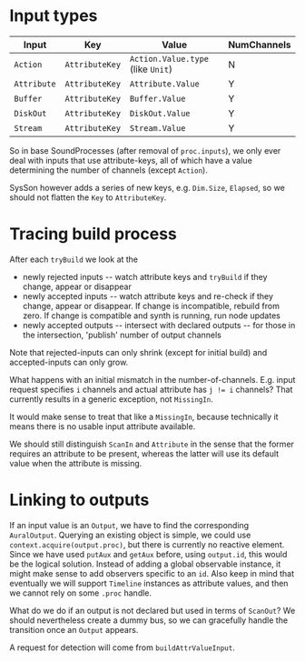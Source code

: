 # Input types

|Input      |Key           |Value                            |NumChannels|
|-----------|--------------|---------------------------------|-----------|
|`Action`   |`AttributeKey`|`Action.Value.type` (like `Unit`)|N          |
|`Attribute`|`AttributeKey`|`Attribute.Value`                |Y          |
|`Buffer`   |`AttributeKey`|`Buffer.Value`                   |Y          |
|`DiskOut`  |`AttributeKey`|`DiskOut.Value`                  |Y          |
|`Stream`   |`AttributeKey`|`Stream.Value`                   |Y          |

So in base SoundProcesses (after removal of `proc.inputs`), we only ever deal 
with inputs that use attribute-keys, all of
which have a value determining the number of channels (except `Action`).

SysSon however adds a series of new keys, e.g. `Dim.Size`, `Elapsed`, so
we should not flatten the `Key` to `AttributeKey`.

# Tracing build process

After each `tryBuild` we look at the

- newly rejected inputs -- watch attribute keys and `tryBuild` if they change, appear or disappear
- newly accepted inputs -- watch attribute keys and re-check   if they change, appear or disappear.
  If change is incompatible, rebuild from zero. If change is compatible and synth is running, 
  run node updates
- newly accepted outputs -- intersect with declared outputs -- for those in the intersection,
  'publish' number of output channels
  
Note that rejected-inputs can only shrink (except for initial build) and accepted-inputs can
only grow.

What happens with an initial mismatch in the number-of-channels. E.g. input request specifies
`i` channels and actual attribute has `j != i` channels? That currently results in a generic
exception, not `MissingIn`.

It would make sense to treat that like a `MissingIn`, because technically it means there is
no usable input attribute available.

We should still distinguish `ScanIn` and `Attribute` in the sense that the former requires an
attribute to be present, whereas the latter will use its default value when the attribute is
missing.

# Linking to outputs

If an input value is an `Output`, we have to find the corresponding `AuralOutput`. Querying
an existing object is simple, we could use `context.acquire(output.proc)`, but there is
currently no reactive element. Since we have used `putAux` and `getAux` before, using
`output.id`, this would be the logical solution. Instead of adding a global observable
instance, it might make sense to add observers specific to an `id`. Also keep in mind that
eventually we will support `Timeline` instances as attribute values, and then we cannot
rely on some `.proc` handle.

What do we do if an output is not declared but used in terms of `ScanOut`? We should
nevertheless create a dummy bus, so we can gracefully handle the transition once
an `Output` appears.

A request for detection will come from `buildAttrValueInput`.